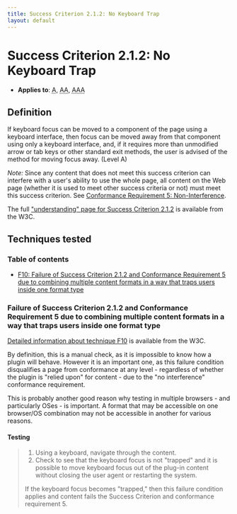 ```yaml
---
title: Success Criterion 2.1.2: No Keyboard Trap
layout: default
---
```


# Success Criterion 2.1.2: No Keyboard Trap

- **Applies to**: <abbr title="Single A">A</abbr>, <abbr title="Double A">AA</abbr>, <abbr title="Triple A">AAA</abbr>

## Definition

If keyboard focus can be moved to a component of the page using a keyboard interface, then focus can be moved away from that component using only a keyboard interface, and, if it requires more than unmodified arrow or tab keys or other standard exit methods, the user is advised of the method for moving focus away. (Level A)

*Note:* Since any content that does not meet this success criterion can interfere with a user's ability to use the whole page, all content on the Web page (whether it is used to meet other success criteria or not) must meet this success criterion. See [Conformance Requirement 5: Non-Interference](http://www.w3.org/TR/2008/REC-WCAG20-20081211/#cc5).

The full ["understanding" page for Success Criterion 2.1.2](http://www.w3.org/TR/UNDERSTANDING-WCAG20/keyboard-operation-trapping.html) is available from the W3C.

## Techniques tested

### Table of contents

- [F10: Failure of Success Criterion 2.1.2 and Conformance Requirement 5 due to combining multiple content formats in a way that traps users inside one format type](#tech-f10)

### <a id="tech-f10">Failure of Success Criterion 2.1.2 and Conformance Requirement 5 due to combining multiple content formats in a way that traps users inside one format type</a>

[Detailed information about technique F10](http://www.w3.org/TR/2010/NOTE-WCAG20-TECHS-20101014/F10) is available from the W3C.

By definition, this is a manual check, as it is impossible to know how a plugin will behave. However it is an important one, as this failure condition disqualifies a page from conformance at any level - regardless of whether the plugin is "relied upon" for content - due to the "no interference" conformance requirement.

This is probably another good reason why testing in multiple browsers - and particularly OSes - is important. A format that may be accessible on one browser/OS combination may not be accessible in another for various reasons.

#### Testing

> 1. Using a keyboard, navigate through the content.
> 2. Check to see that the keyboard focus is not "trapped" and it is possible to move keyboard focus out of the plug-in content without closing the user agent or restarting the system.
>
> If the keyboard focus becomes "trapped," then this failure condition applies and content fails the Success Criterion and conformance requirement 5.
